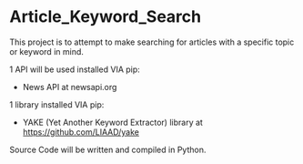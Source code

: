 # Article_Keyword_Search

This project is to attempt to make searching for articles with a specific topic or keyword in mind. 

1 API will be used installed VIA pip:
- News API at newsapi.org

1 library installed VIA pip:
- YAKE (Yet Another Keyword Extractor) library at https://github.com/LIAAD/yake


Source Code will be written and compiled in Python.
